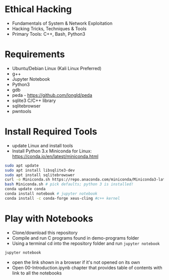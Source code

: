 # Ethical Hacking

- Fundamentals of System & Network Exploitation
- Hacking Tricks, Techniques & Tools
- Primary Tools: C++, Bash, Python3

# Requirements

- Ubuntu/Debian Linux (Kali Linux Preferred)
- g++
- Jupyter Notebook
- Python3
- gdb
- peda - https://github.com/longld/peda
- sqlite3 C/C++ library
- sqlitebrowser
- pwntools

# Install Required Tools
- update Linux and install tools
- Install Python 3.x Miniconda for Linux: https://conda.io/en/latest/miniconda.html

```bash
sudo apt update
sudo apt install libsqlite3-dev
sudo apt install sqlitebrowswer
curl -o Miniconda.sh https://repo.anaconda.com/miniconda/Miniconda3-latest-Linux-x86_64.sh
bash Miniconda.sh # pick defaults; python 3 is installed!
conda update conda
conda install notebook # jupyter notebook
conda install -c conda-forge xeus-cling #c++ kernel
```

# Play with Notebooks

- Clone/download this repository
- Compile and run C programs found in demo-programs folder
- Using a terminal cd into the repository folder and run `jupyter notebook`

```bash
jupyter notebook
```
- open the link shown in a browser if it's not opened on its own
- Open 00-Introduction.ipynb chapter that provides table of contents with link to all the notebooks
